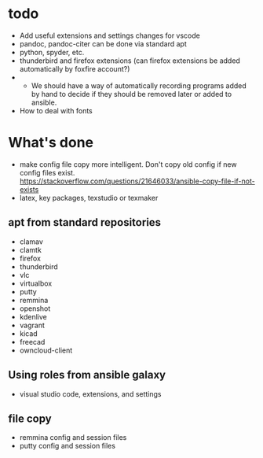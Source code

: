 # todo 

- Add useful extensions and settings changes for vscode
- pandoc, pandoc-citer can be done via standard apt
- python, spyder, etc.
- thunderbird and firefox extensions (can firefox extensions be added automatically by foxfire account?)
- - We should have a way of automatically recording programs added by hand to decide if they should be removed later or added to ansible.
- How to deal with fonts

# What's done

- make config file copy more intelligent. Don't copy old config if new config files exist.
<https://stackoverflow.com/questions/21646033/ansible-copy-file-if-not-exists>
- latex, key packages, texstudio or texmaker

## apt from standard repositories
- clamav
- clamtk
- firefox
- thunderbird
- vlc
- virtualbox
- putty
- remmina
- openshot
- kdenlive
- vagrant
- kicad
- freecad
- owncloud-client

## Using roles from ansible galaxy
- visual studio code, extensions, and settings

## file copy
- remmina config and session files
- putty config and session files
        
